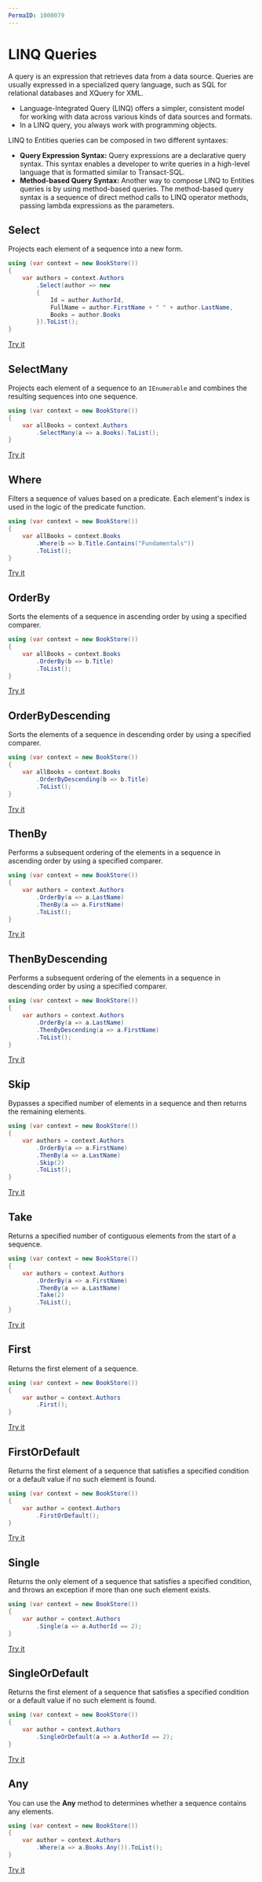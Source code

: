 ```yaml
---
PermaID: 1000079
---
```


# LINQ Queries

A query is an expression that retrieves data from a data source. Queries are usually expressed in a specialized query language, such as SQL for relational databases and XQuery for XML. 

 - Language-Integrated Query (LINQ) offers a simpler, consistent model for working with data across various kinds of data sources and formats. 
 - In a LINQ query, you always work with programming objects.

LINQ to Entities queries can be composed in two different syntaxes: 

 - **Query Expression Syntax:** Query expressions are a declarative query syntax. This syntax enables a developer to write queries in a high-level language that is formatted similar to Transact-SQL.
 - **Method-based Query Syntax:** Another way to compose LINQ to Entities queries is by using method-based queries. The method-based query syntax is a sequence of direct method calls to LINQ operator methods, passing lambda expressions as the parameters. 

## Select

Projects each element of a sequence into a new form. 

```csharp
using (var context = new BookStore())
{
    var authors = context.Authors
        .Select(author => new
        {
            Id = author.AuthorId,
            FullName = author.FirstName + " " + author.LastName,
            Books = author.Books
        }).ToList();
}
```

[Try it](https://dotnetfiddle.net/hV2x8J)

## SelectMany

Projects each element of a sequence to an `IEnumerable` and combines the resulting sequences into one sequence.

```csharp
using (var context = new BookStore())
{
    var allBooks = context.Authors
        .SelectMany(a => a.Books).ToList();
}
```

[Try it](https://dotnetfiddle.net/3ZVUpE)

## Where

Filters a sequence of values based on a predicate. Each element's index is used in the logic of the predicate function.

```csharp
using (var context = new BookStore())
{
    var allBooks = context.Books
        .Where(b => b.Title.Contains("Fundamentals"))
        .ToList();
}
```

[Try it](https://dotnetfiddle.net/CBntuc)

## OrderBy

Sorts the elements of a sequence in ascending order by using a specified comparer.

```csharp
using (var context = new BookStore())
{
    var allBooks = context.Books
        .OrderBy(b => b.Title)
        .ToList();
}
```

[Try it](https://dotnetfiddle.net/VOV7m5)

## OrderByDescending

Sorts the elements of a sequence in descending order by using a specified comparer.

```csharp
using (var context = new BookStore())
{
    var allBooks = context.Books
        .OrderByDescending(b => b.Title)
        .ToList();
}
```

[Try it](https://dotnetfiddle.net/589TDD)

## ThenBy

Performs a subsequent ordering of the elements in a sequence in ascending order by using a specified comparer.

```csharp
using (var context = new BookStore())
{
    var authors = context.Authors
        .OrderBy(a => a.LastName)
        .ThenBy(a => a.FirstName)
        .ToList();
}
```

[Try it](https://dotnetfiddle.net/Hn4KrH)

## ThenByDescending

Performs a subsequent ordering of the elements in a sequence in descending order by using a specified comparer.

```csharp
using (var context = new BookStore())
{
    var authors = context.Authors
        .OrderBy(a => a.LastName)
        .ThenByDescending(a => a.FirstName)
        .ToList();
}
```

[Try it](https://dotnetfiddle.net/WfS4Hb)

## Skip

Bypasses a specified number of elements in a sequence and then returns the remaining elements.

```csharp
using (var context = new BookStore())
{
    var authors = context.Authors
        .OrderBy(a => a.FirstName)
        .ThenBy(a => a.LastName)
        .Skip(2)
        .ToList();
}
```

[Try it](https://dotnetfiddle.net/O2rtoe)

## Take

Returns a specified number of contiguous elements from the start of a sequence.

```csharp
using (var context = new BookStore())
{
    var authors = context.Authors
        .OrderBy(a => a.FirstName)
        .ThenBy(a => a.LastName)
        .Take(2)
        .ToList();
}
```

[Try it](https://dotnetfiddle.net/n5a7oD)

## First

Returns the first element of a sequence.

```csharp
using (var context = new BookStore())
{
    var author = context.Authors
        .First();
}
```

[Try it](https://dotnetfiddle.net/nkQrSs)

## FirstOrDefault

Returns the first element of a sequence that satisfies a specified condition or a default value if no such element is found.

```csharp
using (var context = new BookStore())
{
    var author = context.Authors
        .FirstOrDefault();
}
```

[Try it](https://dotnetfiddle.net/OQHCRT)

## Single

Returns the only element of a sequence that satisfies a specified condition, and throws an exception if more than one such element exists.

```csharp
using (var context = new BookStore())
{
    var author = context.Authors
        .Single(a => a.AuthorId == 2);
}
```

[Try it](https://dotnetfiddle.net/MVf7Qg)

## SingleOrDefault

Returns the first element of a sequence that satisfies a specified condition or a default value if no such element is found.

```csharp
using (var context = new BookStore())
{
    var author = context.Authors
        .SingleOrDefault(a => a.AuthorId == 2);
}
```

[Try it](https://dotnetfiddle.net/SI32Bt)

## Any

You can use the **Any** method to determines whether a sequence contains any elements.

```csharp
using (var context = new BookStore())
{
    var author = context.Authors
        .Where(a => a.Books.Any()).ToList();
}
``` 

[Try it](https://dotnetfiddle.net/KVAUjv)